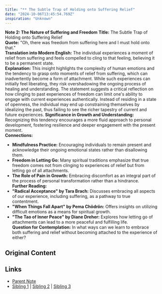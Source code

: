 ```yaml
---
title: "** The Subtle Trap of Holding onto Suffering Relief"
date: "2024-10-06T13:45:54.769Z"
inspiration: "Unknown"
---
```


 

**Note 2: The Nature of Suffering and Freedom**
**Title:** The Subtle Trap of Holding onto Suffering Relief  
**Quote:** "Oh, there was freedom from suffering here and I must hold onto that."  
**Translation into Modern English:** The individual experiences a moment of relief from suffering and feels compelled to cling to that feeling, believing it to be a permanent state.  
**Explanation:** This insight highlights the complexity of human emotions and the tendency to grasp onto moments of relief from suffering, which can inadvertently become a form of attachment. While such experiences can initially feel liberating, they risk overshadowing the ongoing process of healing and understanding. The statement suggests a critical reflection on how clinging to past experiences of freedom can limit one's ability to engage with current experiences authentically. Instead of residing in a state of openness, the individual may end up constraining themselves by idealizing the past, thus failing to see the richer tapestry of current and future experiences. **Significance in Growth and Understanding:** Recognizing this tendency encourages a more fluid approach to personal development, fostering resilience and deeper engagement with the present moment.  
**Connections:**  
- **Mindfulness Practice:** Encouraging individuals to remain present and acknowledge their ongoing emotional states rather than disallowing them.  
- **Freedom in Letting Go:** Many spiritual traditions emphasize that true freedom comes not from clinging to experiences of relief but from letting go of all attachments.  
- **The Role of Pain in Growth:** Embracing discomfort as an integral part of the process of personal transformation rather than a hindrance.  
**Further Reading:**  
- **"Radical Acceptance" by Tara Brach:** Discusses embracing all aspects of our experience, including suffering, as a pathway to true contentment.  
- **"When Things Fall Apart" by Pema Chödrön:** Offers insights on utilizing difficult emotions as a means for spiritual growth.  
- **"The Tao of Inner Peace" by Diane Dreher:** Explores how letting go of attachments can lead to a more peaceful and fulfilling life.  
**Question for Contemplation:** In what ways can we learn to embrace both suffering and relief without becoming attached to the experience of either?



## Original Content



## Links

- [Parent Note](/parent-note.md)
- [Sibling 1](/zettel1.md) | [Sibling 2](/zettel2.md) | [Sibling 3](/zettel3.md)
